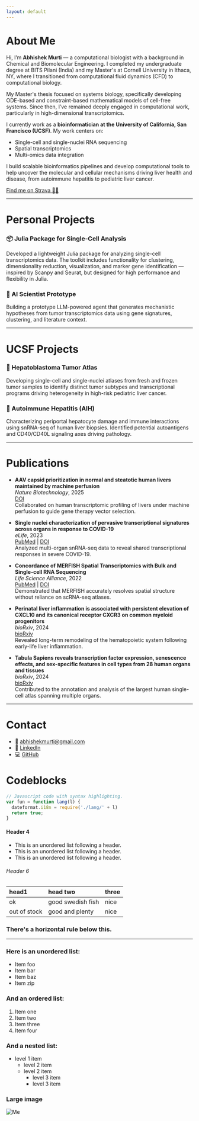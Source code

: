 ```yaml
---
layout: default
---
```


# About Me

Hi, I’m **Abhishek Murti** — a computational biologist with a background in Chemical and Biomolecular Engineering. I completed my undergraduate degree at BITS Pilani (India) and my Master's at Cornell University in Ithaca, NY, where I transitioned from computational fluid dynamics (CFD) to computational biology.

My Master's thesis focused on systems biology, specifically developing ODE-based and constraint-based mathematical models of cell-free systems. Since then, I’ve remained deeply engaged in computational work, particularly in high-dimensional transcriptomics.

I currently work as a **bioinformatician at the University of California, San Francisco (UCSF)**. My work centers on:
- Single-cell and single-nuclei RNA sequencing
- Spatial transcriptomics
- Multi-omics data integration

I build scalable bioinformatics pipelines and develop computational tools to help uncover the molecular and cellular mechanisms driving liver health and disease, from autoimmune hepatitis to pediatric liver cancer.

[Find me on Strava 🏃‍♂️](https://www.strava.com/athletes/84323856)

---

# Personal Projects

### 📦 Julia Package for Single-Cell Analysis
Developed a lightweight Julia package for analyzing single-cell transcriptomics data. The toolkit includes functionality for clustering, dimensionality reduction, visualization, and marker gene identification — inspired by Scanpy and Seurat, but designed for high performance and flexibility in Julia.

### 🧠 AI Scientist Prototype  
Building a prototype LLM-powered agent that generates mechanistic hypotheses from tumor transcriptomics data using gene signatures, clustering, and literature context.

---

# UCSF Projects
### 🔬 Hepatoblastoma Tumor Atlas  
Developing single-cell and single-nuclei atlases from fresh and frozen tumor samples to identify distinct tumor subtypes and transcriptional programs driving heterogeneity in high-risk pediatric liver cancer.

### 🧬 Autoimmune Hepatitis (AIH)  
Characterizing periportal hepatocyte damage and immune interactions using snRNA-seq of human liver biopsies. Identified potential autoantigens and CD40/CD40L signaling axes driving pathology.

---

# Publications

- **AAV capsid prioritization in normal and steatotic human livers maintained by machine perfusion**  
  *Nature Biotechnology*, 2025  
  [DOI](https://doi.org/10.1038/s41587-024-02326-9)  
  Collaborated on human transcriptomic profiling of livers under machine perfusion to guide gene therapy vector selection.

- **Single nuclei characterization of pervasive transcriptional signatures across organs in response to COVID-19**  
  *eLife*, 2023  
  [PubMed](https://pubmed.ncbi.nlm.nih.gov/37914959) | [DOI](https://doi.org/10.7554/eLife.87038)  
  Analyzed multi-organ snRNA-seq data to reveal shared transcriptional responses in severe COVID-19.

- **Concordance of MERFISH Spatial Transcriptomics with Bulk and Single-cell RNA Sequencing**  
  *Life Science Alliance*, 2022  
  [PubMed](https://pubmed.ncbi.nlm.nih.gov/35379930) | [DOI](https://doi.org/10.26508/lsa.202101201)  
  Demonstrated that MERFISH accurately resolves spatial structure without reliance on scRNA-seq atlases.

- **Perinatal liver inflammation is associated with persistent elevation of CXCL10 and its canonical receptor CXCR3 on common myeloid progenitors**  
  *bioRxiv*, 2024  
  [bioRxiv](https://doi.org/10.1101/2024.01.15.575799)  
  Revealed long-term remodeling of the hematopoietic system following early-life liver inflammation.

- **Tabula Sapiens reveals transcription factor expression, senescence effects, and sex-specific features in cell types from 28 human organs and tissues**  
  *bioRxiv*, 2024  
  [bioRxiv](https://doi.org/10.1101/2024.04.17.589142)  
  Contributed to the annotation and analysis of the largest human single-cell atlas spanning multiple organs.

---

# Contact

- 📧 [abhishekmurti@gmail.com](mailto:murtiabhishek@gmail.com)  
- 💼 [LinkedIn](https://linkedin.com/in/abhishek-murti)  
- 💻 [GitHub](https://github.com/murti-abhishek)  


# Codeblocks

```js
// Javascript code with syntax highlighting.
var fun = function lang(l) {
  dateformat.i18n = require('./lang/' + l)
  return true;
}
```

#### Header 4

*   This is an unordered list following a header.
*   This is an unordered list following a header.
*   This is an unordered list following a header.

###### Header 6

| head1        | head two          | three |
|:-------------|:------------------|:------|
| ok           | good swedish fish | nice  |
| out of stock | good and plenty   | nice  |


### There's a horizontal rule below this.

* * *

### Here is an unordered list:

*   Item foo
*   Item bar
*   Item baz
*   Item zip

### And an ordered list:

1.  Item one
1.  Item two
1.  Item three
1.  Item four

### And a nested list:

- level 1 item
  - level 2 item
  - level 2 item
    - level 3 item
    - level 3 item

### Large image

![Me](https://github.com/murti-abhishek/murti-abhishek.github.io/img/photo.png)

